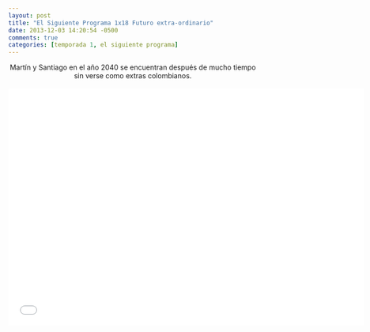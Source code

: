 ```yaml
---
layout: post
title: "El Siguiente Programa 1x18 Futuro extra-ordinario"
date: 2013-12-03 14:20:54 -0500
comments: true
categories: [temporada 1, el siguiente programa]
---
```

<div align="center">
Martín y Santiago en el año 2040 se encuentran después de mucho tiempo sin verse como extras colombianos.
<br></br>
<iframe width="720" height="480" src="//www.youtube.com/embed/W__9wJD9df4" frameborder="0" allowfullscreen></iframe>
</div>
